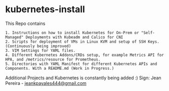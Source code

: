# kubernetes-install

This Repo contains 
```
1. Instructions on how to install Kubernetes for On-Prem or "Self-Managed" Deployments with Kubeadm and Calico for CNI
2. Scripts for deployment of VMs in Linux KVM and setup of SSH Keys. (Continuously being improved)
3. VIM Settings for YAML files.
4. Different Kubernetes Addons/CRDs setup, for example Metrics API for HPA, and /metrics/resource for Prometheus.
5. Directories with YAML Manifest for different Kubernetes APIs and Components. With a README.md (Work in Progress.)
```

Additional Projects and Kubernetes is constantly being added :)
Sign:
      Jean Pereira - jeankpayales444@gmail.com
